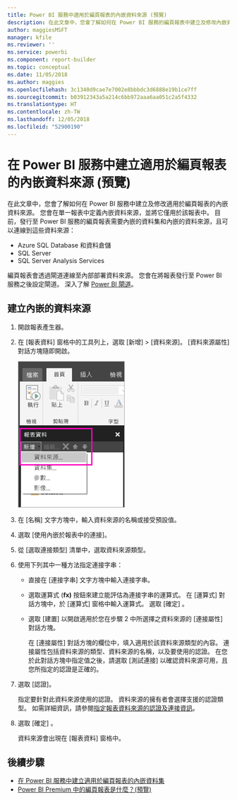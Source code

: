 ```yaml
---
title: Power BI 服務中適用於編頁報表的內嵌資料來源 (預覽)
description: 在此文章中，您會了解如何在 Power BI 服務的編頁報表中建立及修改內嵌資料來源。
author: maggiesMSFT
manager: kfile
ms.reviewer: ''
ms.service: powerbi
ms.component: report-builder
ms.topic: conceptual
ms.date: 11/05/2018
ms.author: maggies
ms.openlocfilehash: 3c1340d9cae7e7002e8bbbdc3d6888e19b1ce7ff
ms.sourcegitcommit: b03912343a5a214c6bb972aaa6aa051c2a5f4332
ms.translationtype: HT
ms.contentlocale: zh-TW
ms.lasthandoff: 12/05/2018
ms.locfileid: "52900190"
---
```

# <a name="create-an-embedded-data-source-for-paginated-reports-in-the-power-bi-service-preview"></a>在 Power BI 服務中建立適用於編頁報表的內嵌資料來源 (預覽)
在此文章中，您會了解如何在 Power BI 服務中建立及修改適用於編頁報表的內嵌資料來源。 您會在單一報表中定義內嵌資料來源，並將它僅用於該報表中。 目前，發行至 Power BI 服務的編頁報表需要內嵌的資料集和內嵌的資料來源，且可以連線到這些資料來源：

- Azure SQL Database 和資料倉儲
- SQL Server
- SQL Server Analysis Services 

編頁報表會透過閘道連線至內部部署資料來源。 您會在將報表發行至 Power BI 服務之後設定閘道。 深入了解 [Power BI 閘道](service-gateway-getting-started.md)。 

## <a name="create-an-embedded-data-source"></a>建立內嵌的資料來源
  
1. 開啟報表產生器。

1. 在 [報表資料] 窗格中的工具列上，選取 [新增] > [資料來源]。 [資料來源屬性] 對話方塊隨即開啟。

    ![新增資料來源](media/paginated-reports-embedded-data-source/power-bi-paginated-new-data-source.png)
  
2.  在 [名稱] 文字方塊中，輸入資料來源的名稱或接受預設值。  
  
3.  選取 [使用內嵌於報表中的連接]。  
  
1.  從 [選取連接類型] 清單中，選取資料來源類型。 

1.  使用下列其中一種方法指定連接字串：  
  
    -   直接在 [連接字串] 文字方塊中輸入連接字串。 
  
    -   選取運算式 (**fx)** 按鈕來建立能評估為連接字串的運算式。 在 [運算式] 對話方塊中，於 [運算式] 窗格中輸入運算式。 選取 [確定] 。 
  
    -   選取 [建置] 以開啟適用於您在步驟 2 中所選擇之資料來源的 [連接屬性] 對話方塊。  
  
        在 [連接屬性] 對話方塊的欄位中，填入適用於該資料來源類型的內容。 連接屬性包括資料來源的類型、資料來源的名稱，以及要使用的認證。 在您於此對話方塊中指定值之後，請選取 [測試連接] 以確認資料來源可用，且您所指定的認證是正確的。  
  
4.  選取 [認證]。  
  
     指定要針對此資料來源使用的認證。 資料來源的擁有者會選擇支援的認證類型。 如需詳細資訊，請參閱[指定報表資料來源的認證及連接資訊](https://docs.microsoft.com/sql/reporting-services/report-data/specify-credential-and-connection-information-for-report-data-sources)。
  
5.  選取 [確定] 。  
  
     資料來源會出現在 [報表資料] 窗格中。  

## <a name="next-steps"></a>後續步驟

- [在 Power BI 服務中建立適用於編頁報表的內嵌資料集](paginated-reports-create-embedded-dataset.md)
- [Power BI Premium 中的編頁報表是什麼？(預覽)](paginated-reports-report-builder-power-bi.md)